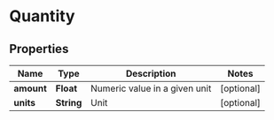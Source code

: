 # Quantity

## Properties
Name | Type | Description | Notes
------------ | ------------- | ------------- | -------------
**amount** | **Float** | Numeric value in a given unit |  [optional]
**units** | **String** | Unit |  [optional]

